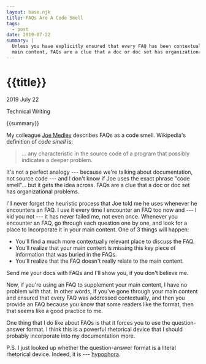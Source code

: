```yaml
---
layout: base.njk
title: FAQs Are A Code Smell
tags: 
  - post
date: 2019-07-22
summary: |
  Unless you have explicitly ensured that every FAQ has been contextually addressed in your
  main content, FAQs are a clue that a doc or doc set has organizational problems.
---
```


<h1 id="title">{{title}}</h1>

<p id="time">
  <time datetime="2019-07-22">2019 July 22</time>
</p>

<p id="category">Technical Writing</p>

<p id="summary">
{{summary}}
</p>

My colleague [Joe Medley](https://github.com/jpmedley) describes FAQs as a code smell.
Wikipedia's definition of *code smell* is:

<blockquote>
  ... any characteristic in the source code of a program that possibly indicates a 
  deeper problem.
</blockquote>

It's not a perfect analogy --- because we're talking about documentation, not source code --- and
I don't know if Joe uses the exact phrase "code smell"... but it gets the idea across. FAQs are
a clue that a doc or doc set has organizational problems.

I'll never forget the heuristic process that Joe told me he uses whenever he encounters an FAQ.
I use it every time I encounter an FAQ too now and --- I kid you not --- it has never failed me, 
not even once. Whenever you encounter an FAQ, go through each question one by one, and look for
a place to incorporate it in your main content. One of 3 things will happen:

* You'll find a much more contextually relevant place to discuss the FAQ.
* You'll realize that your main content is missing this key piece of information that 
  was buried in the FAQs. 
* You'll realize that the FAQ doesn't really relate to the main content.

Send me your docs with FAQs and I'll show you, if you don't believe me.

Now, if you're using an FAQ to supplement your main content, I have no problem with that.
In other words, if you've gone through your main content and ensured that every FAQ was addressed
contextually, and then you provide an FAQ because you know that some readers like the format,
then that seems like a good practice to me.

One thing that I do like about FAQs is that it forces you to use the question-answer format.
I think this is a powerful rhetorical device that I should probably incorporate into my
documentation more.

P.S. I just looked up whether the question-answer format is a literal rhetorical device.
Indeed, it is --- [hypophora](https://en.wikipedia.org/wiki/Hypophora).
